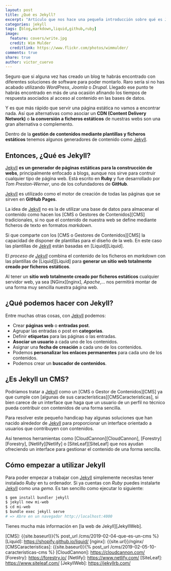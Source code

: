 ```yaml
---
layout: post
title: ¿Qué es Jekyll?
excerpt: "Artículo que nos hace una pequeña introducción sobre qué es Jekyll y qué beneficios tenemos de utilizarlo."
categories: jekyll
tags: [blog,markdown,liquid,github,ruby]
image:
  feature: covers/write.jpg
  credit: Wim Mulder
  creditlink: https://www.flickr.com/photos/wimmulder/
comments: true
share: true
author: victor_cuervo
---
```


Seguro que si alguna vez has creado un blog te habrás encontrado con diferentes soluciones de software para poder montarlo. Raro sería si no has acabado utilizando *WordPress*, *Joomla* o *Drupal*. Llegado ese punto te habrás encontrado en más de una ocasión afinando los tiempos de respuesta asociados al acceso al contenido en las bases de datos.

Y es que más rápido que servir una página estática no vamos a encontrar nada. Así que alternativas como asociar un **CDN (Content Delivery Network)** o **la conversión a ficheros estáticos** de nuestras webs son una gran alternativa o complemento.

Dentro de la **gestión de contenidos mediante plantillas y ficheros estáticos** tenemos algunos generadores de contenido como [Jekyll][Jekyll].

## Entonces, ¿Qué es Jekyll?
[Jekyll][Jekyll] **es un generador de páginas estáticas para la construcción de webs**, principalmente enfocado a blogs, aunque nos sirve para contruir cualquier tipo de página web. Está escrito en **Ruby** y fue desarrollado por *Tom Preston-Werner*, uno de los cofundadores de **GitHub**.

[Jekyll][Jekyll] es utilizado como el motor de creación de todas las páginas que se sirven en **GitHub Pages**.

La idea de [Jekyll][Jekyll] no es la de utilizar una base de datos para almacenar el contenido como hacen los [CMS o Gestores de Contenidos][CMS] tradicionales, si no que el contenido de nuestra web se define mediante ficheros de texto en formatos *markdown*.

Si que comparte con los [CMS o Gestores de Contenidos][CMS] la capacidad de disponer de plantillas para el diseño de la web. En este caso las plantillas de [Jekyll][Jekyll] están basadas en [Liquid][Liquid].

El *proceso de [Jekyll][Jekyll]* combina el contenido de los ficheros en *markdown* con las plantillas de [Liquid][Liquid] para **generar un sitio web totalmente creado por ficheros estáticos**.

Al tener un **sitio web totalmente creado por ficheros estáticos** cualquier servidor web, ya sea [NGinx][nginx], *Apache*,... nos permitirá montar de una forma muy sencilla nuestra página web.

## ¿Qué podemos hacer con Jekyll?

Entre muchas otras cosas, con [Jekyll][Jekyll] podemos:

* Crear **páginas web** o **entradas post**.
* Agrupar las entradas o post en **categorias**.
* Definir **etiquetas** para las páginas o las entradas.
* **Asociar un usuario** a cada uno de los contenidos.
* Asignar una **fecha de creación** a cada uno de los contenidos.
* Podemos **personalizar los enlaces permanentes** para cada uno de los contenidos.
* Podemos crear un **buscador de contenidos**.

## ¿Es Jekyll un CMS?

Podríamos tratar a [Jekyll][Jekyll] como un [CMS o Gestor de Contenidos][CMS] ya que cumple con [algunas de sus características][CMSCaracteristicas], si bien carece de un interface que haga que un usuario de un perfil no técnico pueda contribuir con contenidos de una forma sencilla.

Para resolver este pequeño handicap hay algunas soluciones que han nacido alrededor de [Jekyll][Jekyll] para proporcionar un interface orientado a usuarios que contribuyen con contenidos.

Así tenemos herramientas como [CloudCannon][CloudCannon], [Forestry][Forestry], [Netlify][Netlify] o [SiteLeaf][SiteLeaf] que nos ayudan ofreciendo un interface para gestionar el contenido de una forma sencilla.

## Cómo empezar a utilizar Jekyll
Para poder empezar a trabajar con [Jekyll][Jekyll] simplemente necesitas tener instalado *Ruby* en tu ordenador. Si ya cuentas con *Ruby* puedes instalarte [Jekyll][Jekyll] como una *gema*. Es tan sencillo como ejecutar lo siguiente:

~~~sh
$ gem install bundler jekyll
$ jekyll new mi-web
$ cd mi-web
$ bundle exec jekyll serve
# => Abre en un navegador http://localhost:4000
~~~

Tienes mucha más información en [la web de Jekyll][JekyllWeb].

[Jekyll]: {{site.url}}/jekyll/
[CMS]: {{site.baseurl}}{% post_url /cms/2019-02-04-que-es-un-cms %}
[Liquid]: https://shopify.github.io/liquid/
[nginx]: {{site.url}}/nginx/
[CMSCaracteristicas]: {{site.baseurl}}{% post_url /cms/2019-02-05-10-caracteristicas-cms %}
[CloudCannon]: https://cloudcannon.com/
[Forestry]: https://forestry.io/
[Netlify]: https://www.netlify.com/
[SiteLeaf]: https://www.siteleaf.com/
[JekyllWeb]: https://jekyllrb.com/
